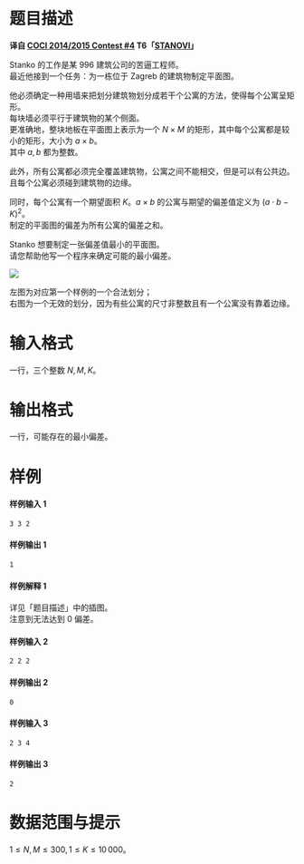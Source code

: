 
# 题目描述

**译自 [COCI 2014/2015 Contest #4](https://www.hsin.hr/coci/archive/2014_2015/) T6「[STANOVI](https://www.hsin.hr/coci/archive/2014_2015/contest4_tasks.pdf)」**

Stanko 的工作是某 996 建筑公司的苦逼工程师。  
最近他接到一个任务：为一栋位于 Zagreb 的建筑物制定平面图。

他必须确定一种用墙来把划分建筑物划分成若干个公寓的方法，使得每个公寓呈矩形。  
每块墙必须平行于建筑物的某个侧面。  
更准确地，整块地板在平面图上表示为一个 $N \times M$ 的矩形，其中每个公寓都是较小的矩形，大小为 $a \times b$。  
其中 $a,b$ 都为整数。

此外，所有公寓都必须完全覆盖建筑物，公寓之间不能相交，但是可以有公共边。  
且每个公寓必须碰到建筑物的边缘。

同时，每个公寓有一个期望面积 $K$。$a \times b$ 的公寓与期望的偏差值定义为 $(a \cdot b - K)^2$。  
制定的平面图的偏差为所有公寓的偏差之和。

Stanko 想要制定一张偏差值最小的平面图。  
请您帮助他写一个程序来确定可能的最小偏差。

![](/source/loj/3017/img/aHR0cHM6Ly9sb2otaW1nLnVweXVuLm1lbmNpLm1lbXNldDAuY24vMjAxOS8wNi8yMC81ZDBiMWJmNDhjZmJkLnBuZw==.png)

左图为对应第一个样例的一个合法划分；  
右图为一个无效的划分，因为有些公寓的尺寸非整数且有一个公寓没有靠着边缘。

# 输入格式

一行，三个整数 $N,M,K$。

# 输出格式

一行，可能存在的最小偏差。

# 样例

#### 样例输入 1
```plain
3 3 2
```

#### 样例输出 1
```plain
1
```

#### 样例解释 1
详见「题目描述」中的插图。  
注意到无法达到 $0$ 偏差。

#### 样例输入 2
```plain
2 2 2
```

#### 样例输出 2
```plain
0
```

#### 样例输入 3
```plain
2 3 4
```

#### 样例输出 3
```plain
2
```

# 数据范围与提示

$1 \le N,M \le 300,1 \le K \le 10\,000$。

